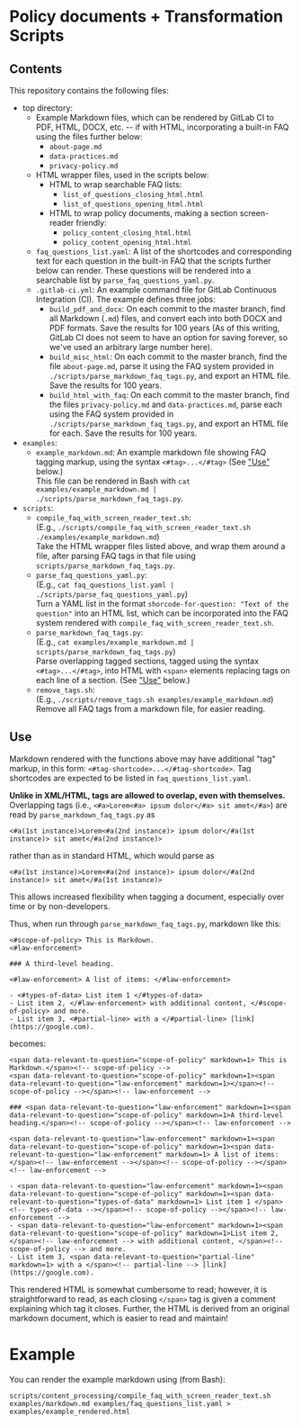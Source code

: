 # Policy documents + Transformation Scripts

## Contents

This repository contains the following files:

- top directory:
	- Example Markdown files, which can be rendered by GitLab CI to PDF, HTML, DOCX, etc. -- if with HTML, incorporating a built-in FAQ using the files further below:
		- `about-page.md`
		- `data-practices.md`
		- `privacy-policy.md`
	- HTML wrapper files, used in the scripts below:
		- HTML to wrap searchable FAQ lists:
			- `list_of_questions_closing_html.html`
			- `list_of_questions_opening_html.html`
		- HTML to wrap policy documents, making a section screen-reader friendly:
			- `policy_content_closing_html.html`
			- `policy_content_opening_html.html`
	- `faq_questions_list.yaml`: A list of the shortcodes and corresponding text for each question in the built-in FAQ that the scripts further below can render. These questions will be rendered into a searchable list by `parse_faq_questions_yaml.py`.
	- `.gitlab-ci.yml`: An example command file for GitLab Continuous Integration (CI). The example defines three jobs:
		- `build_pdf_and_docx`: On each commit to the master branch, find all Markdown (`.md`) files, and convert each into both DOCX and PDF formats. Save the results for 100 years (As of this writing, GitLab CI does not seem to have an option for saving forever, so we've used an arbitrary large number here).
		- `build_misc_html`: On each commit to the master branch, find the file `about-page.md`, parse it using the FAQ system provided in `./scripts/parse_markdown_faq_tags.py`, and export an HTML file. Save the results for 100 years.
		- `build_html_with_faq`: On each commit to the master branch, find the files `privacy-policy.md` and `data-practices.md`, parse each using the FAQ system provided in `./scripts/parse_markdown_faq_tags.py`, and export an HTML file for each. Save the results for 100 years.
- `examples`:
	- `example_markdown.md`: An example markdown file showing FAQ tagging markup, using the syntax `<#tag>...</#tag>` (See ["Use"](#use) below.)  
	This file can be rendered in Bash with `cat examples/example_markdown.md | ./scripts/parse_markdown_faq_tags.py`.
- `scripts`:
	- `compile_faq_with_screen_reader_text.sh`:  
		(E.g., `./scripts/compile_faq_with_screen_reader_text.sh ./examples/example_markdown.md`)  
		Take the HTML wrapper files listed above, and wrap them around a file, after parsing FAQ tags in that file using `scripts/parse_markdown_faq_tags.py`.
	- `parse_faq_questions_yaml.py`:  
		(E.g., `cat faq_questions_list.yaml | ./scripts/parse_faq_questions_yaml.py`)  
		Turn a YAML list in the format `shorcode-for-question: "Text of the question"` into an HTML list, which can be incorporated into the FAQ system rendered with `compile_faq_with_screen_reader_text.sh`.
	- `parse_markdown_faq_tags.py`:  
		(E.g., `cat examples/example_markdown.md | scripts/parse_markdown_faq_tags.py`)  
		Parse overlapping tagged sections, tagged using the syntax `<#tag>...</#tag>`, into HTML with `<span>` elements replacing tags on each line of a section. (See ["Use"](#use) below.)
	- `remove_tags.sh`:  
	  (E.g., `./scripts/remove_tags.sh examples/example_markdown.md`)  
	  Remove all FAQ tags from a markdown file, for easier reading.

## Use

Markdown rendered with the functions above may have additional "tag" markup, in this form: `<#tag-shortcode>...</#tag-shortcode>`. Tag shortcodes are expected to be listed in `faq_questions_list.yaml`.

**Unlike in XML/HTML, tags are allowed to overlap, even with themselves.** Overlapping tags (i.e., `<#a>Lorem<#a> ipsum dolor</#a> sit amet</#a>`) are read by `parse_markdown_faq_tags.py` as

```<#a(1st instance)>Lorem<#a(2nd instance)> ipsum dolor</#a(1st instance)> sit amet</#a(2nd instance)>```

rather than as in standard HTML, which would parse as

`<#a(1st instance)>Lorem<#a(2nd instance)> ipsum dolor</#a(2nd instance)> sit amet</#a(1st instance)>`

This allows increased flexibility when tagging a document, especially over time or by non-developers.

Thus, when run through `parse_markdown_faq_tags.py`, markdown like this:

```
<#scope-of-policy> This is Markdown.
<#law-enforcement>

### A third-level heading.

<#law-enforcement> A list of items: </#law-enforcement>

- <#types-of-data> List item 1 </#types-of-data>
- List item 2, </#law-enforcement> with additional content, </#scope-of-policy> and more.
- List item 3, <#partial-line> with a </#partial-line> [link](https://google.com).
```

becomes:

```
<span data-relevant-to-question="scope-of-policy" markdown=1> This is Markdown.</span><!-- scope-of-policy -->
<span data-relevant-to-question="scope-of-policy" markdown=1><span data-relevant-to-question="law-enforcement" markdown=1></span><!-- scope-of-policy --></span><!-- law-enforcement -->

### <span data-relevant-to-question="law-enforcement" markdown=1><span data-relevant-to-question="scope-of-policy" markdown=1>A third-level heading.</span><!-- scope-of-policy --></span><!-- law-enforcement -->

<span data-relevant-to-question="law-enforcement" markdown=1><span data-relevant-to-question="scope-of-policy" markdown=1><span data-relevant-to-question="law-enforcement" markdown=1> A list of items: </span><!-- law-enforcement --></span><!-- scope-of-policy --></span><!-- law-enforcement -->

- <span data-relevant-to-question="law-enforcement" markdown=1><span data-relevant-to-question="scope-of-policy" markdown=1><span data-relevant-to-question="types-of-data" markdown=1> List item 1 </span><!-- types-of-data --></span><!-- scope-of-policy --></span><!-- law-enforcement -->
- <span data-relevant-to-question="law-enforcement" markdown=1><span data-relevant-to-question="scope-of-policy" markdown=1>List item 2, </span><!-- law-enforcement --> with additional content, </span><!-- scope-of-policy --> and more.
- List item 3, <span data-relevant-to-question="partial-line" markdown=1> with a </span><!-- partial-line --> [link](https://google.com).
```

This rendered HTML is somewhat cumbersome to read; however, it is straightforward to read, as each closing `</span>` tag is given a comment explaining which tag it closes. Further, the HTML is derived from an original markdown document, which is easier to read and maintain!

# Example

You can render the example markdown using (from Bash):

```
scripts/content_processing/compile_faq_with_screen_reader_text.sh examples/markdown.md examples/faq_questions_list.yaml > examples/example_rendered.html
```
